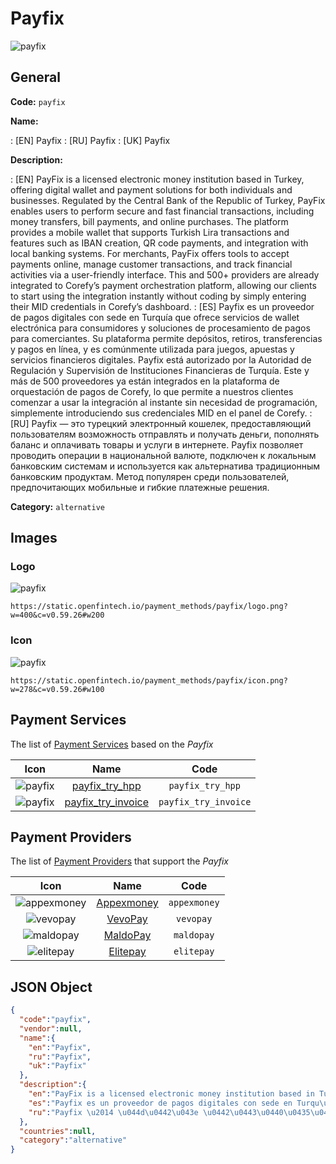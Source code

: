 
# Payfix 
![payfix](https://static.openfintech.io/payment_methods/payfix/logo.png?w=400&c=v0.59.26#w200)  

## General 
**Code:** `payfix` 
 
**Name:** 
 
:	[EN] Payfix 
:	[RU] Payfix 
:	[UK] Payfix 
 
**Description:** 
 
: [EN] PayFix is a licensed electronic money institution based in Turkey, offering digital wallet and payment solutions for both individuals and businesses. Regulated by the Central Bank of the Republic of Turkey, PayFix enables users to perform secure and fast financial transactions, including money transfers, bill payments, and online purchases. The platform provides a mobile wallet that supports Turkish Lira transactions and features such as IBAN creation, QR code payments, and integration with local banking systems. For merchants, PayFix offers tools to accept payments online, manage customer transactions, and track financial activities via a user-friendly interface. This and 500+ providers are already integrated to Corefy’s payment orchestration platform, allowing our clients to start using the integration instantly without coding by simply entering their MID credentials in Corefy’s dashboard. 
: [ES] Payfix es un proveedor de pagos digitales con sede en Turquía que ofrece servicios de wallet electrónica para consumidores y soluciones de procesamiento de pagos para comerciantes. Su plataforma permite depósitos, retiros, transferencias y pagos en línea, y es comúnmente utilizada para juegos, apuestas y servicios financieros digitales. Payfix está autorizado por la Autoridad de Regulación y Supervisión de Instituciones Financieras de Turquía. Este y más de 500 proveedores ya están integrados en la plataforma de orquestación de pagos de Corefy, lo que permite a nuestros clientes comenzar a usar la integración al instante sin necesidad de programación, simplemente introduciendo sus credenciales MID en el panel de Corefy. 
: [RU] Payfix — это турецкий электронный кошелек, предоставляющий пользователям возможность отправлять и получать деньги, пополнять баланс и оплачивать товары и услуги в интернете. Payfix позволяет проводить операции в национальной валюте, подключен к локальным банковским системам и используется как альтернатива традиционным банковским продуктам. Метод популярен среди пользователей, предпочитающих мобильные и гибкие платежные решения. 
 
**Category:** `alternative` 
 

## Images 

### Logo 
![payfix](https://static.openfintech.io/payment_methods/payfix/logo.png?w=400&c=v0.59.26#w200)  

```
https://static.openfintech.io/payment_methods/payfix/logo.png?w=400&c=v0.59.26#w200
```  

### Icon 
![payfix](https://static.openfintech.io/payment_methods/payfix/icon.png?w=278&c=v0.59.26#w100)  

```
https://static.openfintech.io/payment_methods/payfix/icon.png?w=278&c=v0.59.26#w100
```  

## Payment Services 
 
The list of [Payment Services](/payment-services/) based on the _Payfix_ 

|Icon|Name|Code| 
|:---:|:---:|:---:| 
|![payfix](https://static.openfintech.io/payment_methods/payfix/icon.png?w=278&c=v0.59.26#w100) |[payfix_try_hpp](/payment-services/payfix_try_hpp/)|`payfix_try_hpp`| 
|![payfix](https://static.openfintech.io/payment_methods/payfix/icon.png?w=278&c=v0.59.26#w100) |[payfix_try_invoice](/payment-services/payfix_try_invoice/)|`payfix_try_invoice`| 
 

## Payment Providers 
 
The list of [Payment Providers](/payment-providers/) that support the _Payfix_ 

|Icon|Name|Code| 
|:---:|:---:|:---:| 
|![appexmoney](https://static.openfintech.io/payment_providers/appexmoney/icon.svg?w=278&c=v0.59.26#w100) |[Appexmoney](/payment-providers/appexmoney/)|`appexmoney`| 
|![vevopay](https://static.openfintech.io/payment_providers/vevopay/icon.png?w=278&c=v0.59.26#w100) |[VevoPay](/payment-providers/vevopay/)|`vevopay`| 
|![maldopay](https://static.openfintech.io/payment_providers/maldopay/icon.png?w=278&c=v0.59.26#w100) |[MaldoPay](/payment-providers/maldopay/)|`maldopay`| 
|![elitepay](https://static.openfintech.io/payment_providers/elitepay/icon.png?w=278&c=v0.59.26#w100) |[Elitepay](/payment-providers/elitepay/)|`elitepay`| 
 

## JSON Object 

```json
{
  "code":"payfix",
  "vendor":null,
  "name":{
    "en":"Payfix",
    "ru":"Payfix",
    "uk":"Payfix"
  },
  "description":{
    "en":"PayFix is a licensed electronic money institution based in Turkey, offering digital wallet and payment solutions for both individuals and businesses. Regulated by the Central Bank of the Republic of Turkey, PayFix enables users to perform secure and fast financial transactions, including money transfers, bill payments, and online purchases. The platform provides a mobile wallet that supports Turkish Lira transactions and features such as IBAN creation, QR code payments, and integration with local banking systems. For merchants, PayFix offers tools to accept payments online, manage customer transactions, and track financial activities via a user-friendly interface. This and 500+ providers are already integrated to Corefy\u2019s payment orchestration platform, allowing our clients to start using the integration instantly without coding by simply entering their MID credentials in Corefy\u2019s dashboard.",
    "es":"Payfix es un proveedor de pagos digitales con sede en Turqu\u00eda que ofrece servicios de wallet electr\u00f3nica para consumidores y soluciones de procesamiento de pagos para comerciantes. Su plataforma permite dep\u00f3sitos, retiros, transferencias y pagos en l\u00ednea, y es com\u00fanmente utilizada para juegos, apuestas y servicios financieros digitales. Payfix est\u00e1 autorizado por la Autoridad de Regulaci\u00f3n y Supervisi\u00f3n de Instituciones Financieras de Turqu\u00eda. Este y m\u00e1s de 500 proveedores ya est\u00e1n integrados en la plataforma de orquestaci\u00f3n de pagos de Corefy, lo que permite a nuestros clientes comenzar a usar la integraci\u00f3n al instante sin necesidad de programaci\u00f3n, simplemente introduciendo sus credenciales MID en el panel de Corefy.",
    "ru":"Payfix \u2014 \u044d\u0442\u043e \u0442\u0443\u0440\u0435\u0446\u043a\u0438\u0439 \u044d\u043b\u0435\u043a\u0442\u0440\u043e\u043d\u043d\u044b\u0439 \u043a\u043e\u0448\u0435\u043b\u0435\u043a, \u043f\u0440\u0435\u0434\u043e\u0441\u0442\u0430\u0432\u043b\u044f\u044e\u0449\u0438\u0439 \u043f\u043e\u043b\u044c\u0437\u043e\u0432\u0430\u0442\u0435\u043b\u044f\u043c \u0432\u043e\u0437\u043c\u043e\u0436\u043d\u043e\u0441\u0442\u044c \u043e\u0442\u043f\u0440\u0430\u0432\u043b\u044f\u0442\u044c \u0438 \u043f\u043e\u043b\u0443\u0447\u0430\u0442\u044c \u0434\u0435\u043d\u044c\u0433\u0438, \u043f\u043e\u043f\u043e\u043b\u043d\u044f\u0442\u044c \u0431\u0430\u043b\u0430\u043d\u0441 \u0438 \u043e\u043f\u043b\u0430\u0447\u0438\u0432\u0430\u0442\u044c \u0442\u043e\u0432\u0430\u0440\u044b \u0438 \u0443\u0441\u043b\u0443\u0433\u0438 \u0432 \u0438\u043d\u0442\u0435\u0440\u043d\u0435\u0442\u0435. Payfix \u043f\u043e\u0437\u0432\u043e\u043b\u044f\u0435\u0442 \u043f\u0440\u043e\u0432\u043e\u0434\u0438\u0442\u044c \u043e\u043f\u0435\u0440\u0430\u0446\u0438\u0438 \u0432 \u043d\u0430\u0446\u0438\u043e\u043d\u0430\u043b\u044c\u043d\u043e\u0439 \u0432\u0430\u043b\u044e\u0442\u0435, \u043f\u043e\u0434\u043a\u043b\u044e\u0447\u0435\u043d \u043a \u043b\u043e\u043a\u0430\u043b\u044c\u043d\u044b\u043c \u0431\u0430\u043d\u043a\u043e\u0432\u0441\u043a\u0438\u043c \u0441\u0438\u0441\u0442\u0435\u043c\u0430\u043c \u0438 \u0438\u0441\u043f\u043e\u043b\u044c\u0437\u0443\u0435\u0442\u0441\u044f \u043a\u0430\u043a \u0430\u043b\u044c\u0442\u0435\u0440\u043d\u0430\u0442\u0438\u0432\u0430 \u0442\u0440\u0430\u0434\u0438\u0446\u0438\u043e\u043d\u043d\u044b\u043c \u0431\u0430\u043d\u043a\u043e\u0432\u0441\u043a\u0438\u043c \u043f\u0440\u043e\u0434\u0443\u043a\u0442\u0430\u043c. \u041c\u0435\u0442\u043e\u0434 \u043f\u043e\u043f\u0443\u043b\u044f\u0440\u0435\u043d \u0441\u0440\u0435\u0434\u0438 \u043f\u043e\u043b\u044c\u0437\u043e\u0432\u0430\u0442\u0435\u043b\u0435\u0439, \u043f\u0440\u0435\u0434\u043f\u043e\u0447\u0438\u0442\u0430\u044e\u0449\u0438\u0445 \u043c\u043e\u0431\u0438\u043b\u044c\u043d\u044b\u0435 \u0438 \u0433\u0438\u0431\u043a\u0438\u0435 \u043f\u043b\u0430\u0442\u0435\u0436\u043d\u044b\u0435 \u0440\u0435\u0448\u0435\u043d\u0438\u044f."
  },
  "countries":null,
  "category":"alternative"
}
```  

